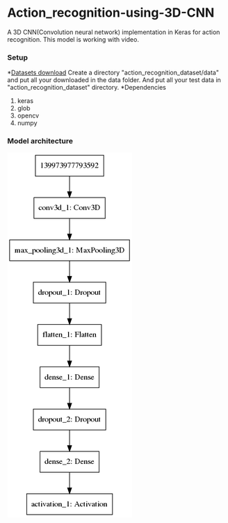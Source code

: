 # Action_recognition-using-3D-CNN

A 3D CNN(Convolution neural network) implementation in Keras for action recognition. This model is working with video.

### Setup
*[Datasets download](http://www.nada.kth.se/cvap/actions/)
    Create a directory "action_recognition_dataset/data" and put all your downloaded in the data folder. And put all your test data in "action_recognition_dataset" directory. 
*Dependencies
1. keras
2. glob
3. opencv
4. numpy

### Model architecture
![alt text](https://github.com/ankitgc1/action_recognition-using-3D-CNN/blob/master/model_architecture.png)
